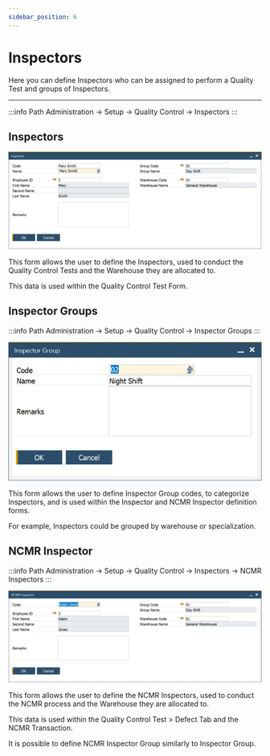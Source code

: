 ```yaml
---
sidebar_position: 6
---
```


# Inspectors

Here you can define Inspectors who can be assigned to perform a Quality Test and groups of Inspectors.

---

:::info Path
    Administration → Setup → Quality Control → Inspectors
:::

## Inspectors

![Inspector](./media/inspectors/inspector.webp)

This form allows the user to define the Inspectors, used to conduct the Quality Control Tests and the Warehouse they are allocated to.

This data is used within the Quality Control Test Form.

## Inspector Groups

:::info Path
    Administration → Setup → Quality Control → Inspector Groups
:::

![Inspector Group](./media/inspectors/inspector-group.webp)

This form allows the user to define Inspector Group codes, to categorize Inspectors, and is used within the Inspector and NCMR Inspector definition forms.

For example, Inspectors could be grouped by warehouse or specialization.

## NCMR Inspector

:::info Path
    Administration → Setup → Quality Control → Inspectors → NCMR Inspectors
:::

![NCMR Inspector](./media/inspectors/ncmr-inspector.webp)

This form allows the user to define the NCMR Inspectors, used to conduct the NCMR process and the Warehouse they are allocated to.

This data is used within the Quality Control Test > Defect Tab and the NCMR Transaction.

It is possible to define NCMR Inspector Group similarly to Inspector Group.
